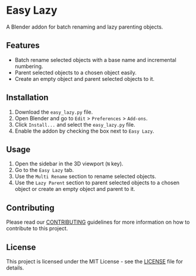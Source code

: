 # Easy Lazy

A Blender addon for batch renaming and lazy parenting objects.

## Features

- Batch rename selected objects with a base name and incremental numbering.
- Parent selected objects to a chosen object easily.
- Create an empty object and parent selected objects to it.

## Installation

1. Download the `easy_lazy.py` file.
2. Open Blender and go to `Edit` > `Preferences` > `Add-ons`.
3. Click `Install...` and select the `easy_lazy.py` file.
4. Enable the addon by checking the box next to `Easy Lazy`.

## Usage

1. Open the sidebar in the 3D viewport (`N` key).
2. Go to the `Easy Lazy` tab.
3. Use the `Multi Rename` section to rename selected objects.
4. Use the `Lazy Parent` section to parent selected objects to a chosen object or create an empty object and parent to it.

## Contributing

Please read our [CONTRIBUTING](CONTRIBUTING.md) guidelines for more information on how to contribute to this project.

## License

This project is licensed under the MIT License - see the [LICENSE](LICENSE) file for details.
